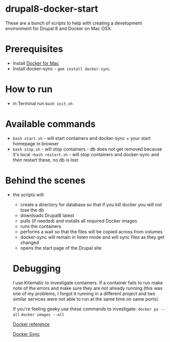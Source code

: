 # drupal8-docker-start
  These are a bunch of scripts to help with creating a development environment for Drupal 8 and Docker on Mac OSX.

# Prerequisites

- Install [Docker for Mac](https://www.docker.com/docker-mac)
- Install docker-sync - 
```gem install docker-sync```

# How to run
- in Terminal run ```bash init.sh```

# Available commands
- ```bash start.sh``` - will start containers and docker-sync + your start homepage in browser
- ```bash stop.sh``` - will stop containers - db does not get removed because it's local
-```bash restart.sh``` - will stop containers and docker-sync and then restart these, no db is lost


# Behind the scenes
- the scripts will:
  - create a directory for database so that if you kill docker you will not lose the db 
  - downloads Drupal8 latest
  - pulls (if needed) and installs all required Docker images
  - runs the containers 
  - performs a wait so that the files will be copied across from volumes
  - docker-sync will remain in listen mode and will sync files as they get changed
  - opens the start page of the Drupal site
  
  # Debugging
  I use Kitematic to investigate containers. If a container fails to run make note of the errors and make sure they are not already running.(this was one of my problems, I forgot it running in a different project and two similar services were not able to run at the same time on same ports).
  
  If you're feeling geeky use these commands to investigate:
  ```docker ps --all```
  ```docker images --all```
  
  [Docker reference](https://docs.docker.com/engine/reference/commandline/ps/)
  
  [Docker Sync](http://docker-sync.io/)